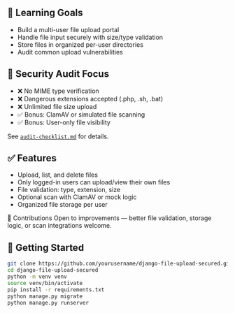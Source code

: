 ## 🎯 Learning Goals

- Build a multi-user file upload portal
- Handle file input securely with size/type validation
- Store files in organized per-user directories
- Audit common upload vulnerabilities

## 🔐 Security Audit Focus

- ❌ No MIME type verification
- ❌ Dangerous extensions accepted (.php, .sh, .bat)
- ❌ Unlimited file size upload
- ✅ Bonus: ClamAV or simulated file scanning
- ✅ Bonus: User-only file visibility

See [`audit-checklist.md`](./audit-checklist.md) for details.

## ✅ Features

- Upload, list, and delete files
- Only logged-in users can upload/view their own files
- File validation: type, extension, size
- Optional scan with ClamAV or mock logic
- Organized file storage per user

🤝 Contributions
Open to improvements — better file validation, storage logic, or scan integrations welcome.

## 🚀 Getting Started

```bash
git clone https://github.com/yourusername/django-file-upload-secured.git
cd django-file-upload-secured
python -m venv venv
source venv/bin/activate
pip install -r requirements.txt
python manage.py migrate
python manage.py runserver


